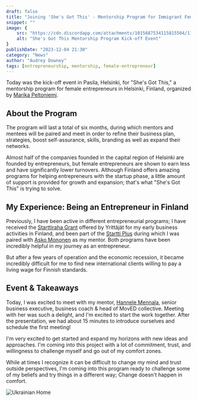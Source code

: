 ```yaml
---
draft: false
title: "Joining 'She's Got This' - Mentorship Program for Immigrant Female Entrepreneurs"
snippet: ""
image: {
    src: "https://cdn.discordapp.com/attachments/1015687534115815504/1197638549126791379/elvann_leaves_and_big_helping_mother_hands_Finland_blue_and_gre_f2577479-b7e3-4c9f-a900-c5e608be95e8.png?ex=65bbfed1&is=65a989d1&hm=b1a4bd5598538b4e427108a6dcfdc2535c0995ec34d78b20c55745249004ae23&",
    alt: "She's Got This Mentorship Program Kick-off Event"
}
publishDate: "2023-12-04 21:30"
category: "News"
author: "Audrey Downey"
tags: [entrepreneurship, mentorship, female-entrepreneur]
---
```


Today was the kick-off event in Pasila, Helsinki, for "She's Got This," a mentorship program for female entrepreneurs in Helsinki, Finland, organized by [Marika Peltoniemi](https://www.linkedin.com/in/marikapeltoniemi/).

## About the Program

The program will last a total of six months, during which mentors and mentees will be paired and meet in order to refine their business plan, strategies, boost self-assurance, skills, branding as well as expand their networks.

Almost half of the companies founded in the capital region of Helsinki are founded by entrepreneurs, but female entrepreneurs are shown to earn less and have significantly lower turnovers. Although Finland offers amazing programs for helping entrepreneurs with the startup phase, a little amount of support is provided for growth and expansion; that's what "She's Got This" is trying to solve.

## My Experience: Being an Entrepreneur in Finland

Previously, I have been active in different entrepreneurial programs; I have received the [Starttiraha Grant](https://www.yrittajat.fi/tietopankki/liiketoiminta/rahoitus/starttiraha/) offered by Yrittäjät for my early business activities in Finland, and been part of the [Startti Plus](https://www.starttiplus.fi/) during which I was paired with [Asko Mononen](https://www.linkedin.com/in/askold/?originalSubdomain=fi) as my mentor. Both programs have been incredibly helpful in my journey as an entrepreneur.

But after a few years of operation and the economic recession, it became incredibly difficult for me to find new international clients willing to pay a living wage for Finnish standards.

## Event & Takeaways

Today, I was excited to meet with my mentor, [Hannele Mennala](https://www.linkedin.com/in/hannelemennala/), senior business executive, business coach & head of MovED collective. Meeting with her was such a delight, and I'm excited to start the work together. After the presentation, we had about 15 minutes to introduce ourselves and schedule the first meeting!

I'm very excited to get started and expand my horizons with new ideas and approaches. I'm coming into this project with a lot of commitment, trust, and willingness to challenge myself and go out of my comfort zones.

While at times I recognize it can be difficult to change my mind and trust outside perspectives, I'm coming into this program ready to challenge some of my beliefs and try things in a different way; Change doesn't happen in comfort.

![Ukrainian Home](https://cdn.discordapp.com/attachments/1015687534115815504/1197651660437196940/elvann_beautiful_home_with_flowers_illustration_flat_design_vib_b0ac5b4f-b63b-43b3-be9c-bbedd2ce3df9.png?ex=65bc0b07&is=65a99607&hm=21b3e08ccac2f18e3b04cd4c55b1e219dcb7d13e0a3b4dbf7032e37c2268b7b2&)

